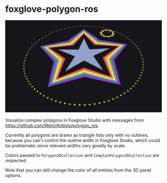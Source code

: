 # foxglove-polygon-ros

![foxglove visualization of a bunch of polygons](demo.png)

Visualize complex polygons in Foxglove Studio with messages from https://github.com/MetroRobots/polygon_ros.

Currently all polygons are drawn as triangle lists only with no outlines, because you can't control the outline width in Foxglove Studio, which could be problematic since relevant widths vary greatly by scale.

Colors passed to `Polygon2DCollection` and `ComplexPolygon2DCollection` are respected.

Note that you can still change the color of all entities from the 3D panel options.